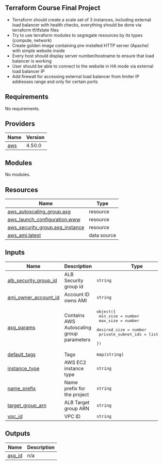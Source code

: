 ## Terraform Course Final Project
 - Terraform should create a scale set of 3 instances, including external load balancer with health checks, everything should be done via terraform tf/tfstate files
 - Try to use terraform modules to segregate resources by its types (compute, network)
 - Create golden image containing pre-installed HTTP server (Apache) with simple website inside
 - Every host should display server number/hostname to ensure that load balancer is working
 - User should be able to connect to the website in HA mode via external load balancer IP
 - Add firewall for accessing external load balancer from limiter IP addresses range and only for certain ports
<!-- BEGIN_TF_DOCS -->
## Requirements

No requirements.

## Providers

| Name | Version |
|------|---------|
| <a name="provider_aws"></a> [aws](#provider\_aws) | 4.50.0 |

## Modules

No modules.

## Resources

| Name | Type |
|------|------|
| [aws_autoscaling_group.asg](https://registry.terraform.io/providers/hashicorp/aws/latest/docs/resources/autoscaling_group) | resource |
| [aws_launch_configuration.www](https://registry.terraform.io/providers/hashicorp/aws/latest/docs/resources/launch_configuration) | resource |
| [aws_security_group.asg_instance](https://registry.terraform.io/providers/hashicorp/aws/latest/docs/resources/security_group) | resource |
| [aws_ami.latest](https://registry.terraform.io/providers/hashicorp/aws/latest/docs/data-sources/ami) | data source |

## Inputs

| Name | Description | Type | Default | Required |
|------|-------------|------|---------|:--------:|
| <a name="input_alb_security_group_id"></a> [alb\_security\_group\_id](#input\_alb\_security\_group\_id) | ALB Security group id | `string` | n/a | yes |
| <a name="input_ami_owner_account_id"></a> [ami\_owner\_account\_id](#input\_ami\_owner\_account\_id) | Account ID owns AMI | `string` | `"565143587686"` | no |
| <a name="input_asg_params"></a> [asg\_params](#input\_asg\_params) | Contains AWS Autoscaling group parameters | <pre>object({<br>    min_size           = number<br>    max_size           = number<br>    desired_size       = number<br>    private_subnet_ids = list(string)<br>  })</pre> | n/a | yes |
| <a name="input_default_tags"></a> [default\_tags](#input\_default\_tags) | Tags | `map(string)` | n/a | yes |
| <a name="input_instance_type"></a> [instance\_type](#input\_instance\_type) | AWS EC2 instance type | `string` | n/a | yes |
| <a name="input_name_prefix"></a> [name\_prefix](#input\_name\_prefix) | Name prefix for the project | `string` | n/a | yes |
| <a name="input_target_group_arn"></a> [target\_group\_arn](#input\_target\_group\_arn) | ALB Target group ARN | `string` | n/a | yes |
| <a name="input_vpc_id"></a> [vpc\_id](#input\_vpc\_id) | VPC ID | `string` | n/a | yes |

## Outputs

| Name | Description |
|------|-------------|
| <a name="output_asg_id"></a> [asg\_id](#output\_asg\_id) | n/a |
<!-- END_TF_DOCS --> 